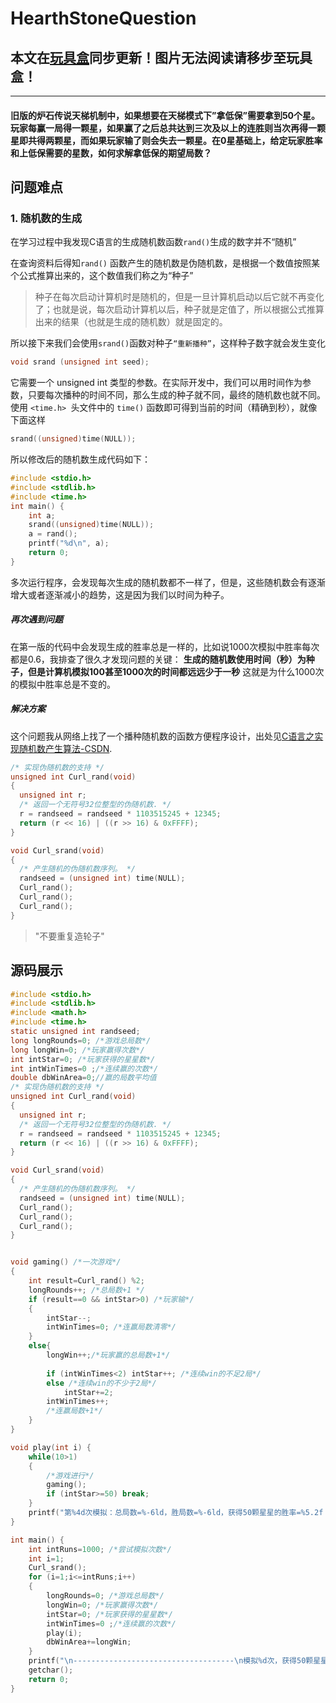 # HearthStoneQuestion
## 本文在[玩具盒](https://www.hacbox.studio/)同步更新！图片无法阅读请移步至玩具盒！
------------

#### 旧版的炉石传说天梯机制中，如果想要在天梯模式下”拿低保”需要拿到50个星。玩家每赢一局得一颗星，如果赢了之后总共达到三次及以上的连胜则当次再得一颗星即共得两颗星，而如果玩家输了则会失去一颗星。在0星基础上，给定玩家胜率和上低保需要的星数，如何求解拿低保的期望局数？


## 问题难点
### 1. 随机数的生成

在学习过程中我发现C语言的生成随机数函数`rand()`生成的数字并不“随机”

在查询资料后得知`rand()` 函数产生的随机数是伪随机数，是根据一个数值按照某个公式推算出来的，这个数值我们称之为“种子”

> 种子在每次启动计算机时是随机的，但是一旦计算机启动以后它就不再变化了；也就是说，每次启动计算机以后，种子就是定值了，所以根据公式推算出来的结果（也就是生成的随机数）就是固定的。

所以接下来我们会使用`srand()`函数对种子`“重新播种”`，这样种子数字就会发生变化

```c
void srand (unsigned int seed);
```

它需要一个 unsigned int 类型的参数。在实际开发中，我们可以用时间作为参数，只要每次播种的时间不同，那么生成的种子就不同，最终的随机数也就不同。
使用 `<time.h> `头文件中的 `time()` 函数即可得到当前的时间（精确到秒），就像下面这样

```c
srand((unsigned)time(NULL));
```

所以修改后的随机数生成代码如下：

```c
#include <stdio.h>
#include <stdlib.h>
#include <time.h>
int main() {
    int a;
    srand((unsigned)time(NULL));
    a = rand();
    printf("%d\n", a);
    return 0;
}
```

多次运行程序，会发现每次生成的随机数都不一样了，但是，这些随机数会有逐渐增大或者逐渐减小的趋势，这是因为我们以时间为种子。

##### 再次遇到问题

在第一版的代码中会发现生成的胜率总是一样的，比如说1000次模拟中胜率每次都是0.6，我排查了很久才发现问题的关键：
**生成的随机数使用时间（秒）为种子，但是计算机模拟100甚至1000次的时间都远远少于一秒**
这就是为什么1000次的模拟中胜率总是不变的。

##### 解决方案
这个问题我从网络上找了一个播种随机数的函数方便程序设计，出处见[C语言之实现随机数产生算法-CSDN](https://blog.csdn.net/morixinguan/article/details/50704925 "C语言之实现随机数产生算法-CSDN").

```c
/* 实现伪随机数的支持 */
unsigned int Curl_rand(void)
{
  unsigned int r;
  /* 返回一个无符号32位整型的伪随机数. */
  r = randseed = randseed * 1103515245 + 12345;
  return (r << 16) | ((r >> 16) & 0xFFFF);
}

void Curl_srand(void)
{
  /* 产生随机的伪随机数序列。 */
  randseed = (unsigned int) time(NULL);
  Curl_rand();
  Curl_rand();
  Curl_rand();
}
```
> "不要重复造轮子"

## 源码展示

```c
#include <stdio.h>
#include <stdlib.h>
#include <math.h>
#include <time.h>
static unsigned int randseed;
long longRounds=0; /*游戏总局数*/
long longWin=0; /*玩家赢得次数*/
int intStar=0; /*玩家获得的星星数*/
int intWinTimes=0 ;/*连续赢的次数*/
double dbWinArea=0;//赢的局数平均值
/* 实现伪随机数的支持 */
unsigned int Curl_rand(void)
{
  unsigned int r;
  /* 返回一个无符号32位整型的伪随机数. */
  r = randseed = randseed * 1103515245 + 12345;
  return (r << 16) | ((r >> 16) & 0xFFFF);
}

void Curl_srand(void)
{
  /* 产生随机的伪随机数序列。 */
  randseed = (unsigned int) time(NULL);
  Curl_rand();
  Curl_rand();
  Curl_rand();
}


void gaming() /*一次游戏*/
{
	int result=Curl_rand() %2;
	longRounds++; /*总局数+1 */
	if (result==0 && intStar>0) /*玩家输*/
	{
		intStar--;
		intWinTimes=0; /*连赢局数清零*/
	}
	else{
		longWin++;/*玩家赢的总局数+1*/
		
		if (intWinTimes<2) intStar++; /*连续win的不足2局*/
		else /*连续win的不少于2局*/
			intStar+=2;
		intWinTimes++;
		/*连赢局数+1*/
	}
}

void play(int i) {
	while(10>1)
	{
		/*游戏进行*/
		gaming();
		if (intStar>=50) break;
	}
	printf("第%4d次模拟：总局数=%-6ld，胜局数=%-6ld，获得50颗星星的胜率=%5.2f ％\n",i,longRounds,longWin,100.00*longWin/longRounds);
}

int main() {
    int intRuns=1000; /*尝试模拟次数*/
	int i=1;
	Curl_srand();
	for (i=1;i<=intRuns;i++)
	{
		longRounds=0; /*游戏总局数*/
		longWin=0; /*玩家赢得次数*/
		intStar=0; /*玩家获得的星星数*/
		intWinTimes=0 ;/*连续赢的次数*/
		play(i);
		dbWinArea+=longWin;
	}
	printf("\n------------------------------------\n模拟%d次，获得50颗星星需要赢的次数平均值=%d",intRuns,(int)(dbWinArea/intRuns));
	getchar();
	return 0;
}
```
